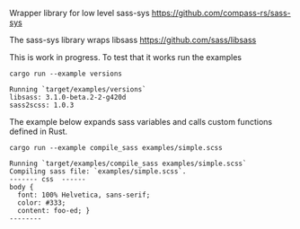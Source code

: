Wrapper library for low level sass-sys
https://github.com/compass-rs/sass-sys

The sass-sys library wraps libsass
https://github.com/sass/libsass

This is work in progress. To test that it works run the examples

```
cargo run --example versions

Running `target/examples/versions`
libsass: 3.1.0-beta.2-2-g420d
sass2scss: 1.0.3
```


The example below expands sass variables and calls custom functions defined in Rust.

```
cargo run --example compile_sass examples/simple.scss

Running `target/examples/compile_sass examples/simple.scss`
Compiling sass file: `examples/simple.scss`.
------- css  ------
body {
  font: 100% Helvetica, sans-serif;
  color: #333;
  content: foo-ed; }
--------
```
